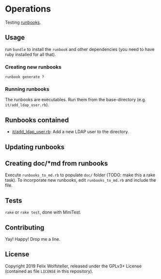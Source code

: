 # Operations

Testing [runbooks](https://github.com/braintree/runbook).

## Usage

run `bundle` to install the `runbook` and other dependencies (you need to have ruby installed for all that).

### Creating new runbooks

`runbook generate ?`

### Running runbooks

The runbooks are executables.  Run them from the base-directory (e.g. `it/add_ldap_user.rb`).

## Runbooks contained

  * [it/add_ldap_user.rb](it/add_ldap_user.rb): Add a new LDAP user to the directory.

## Updating runbooks

## Creating doc/*md from runbooks

Execute `runbooks_to_md.rb` to populate `doc/` folder (TODO: make this a rake task).
To incorporate new runbooks, edit `runbooks_to_md.rb` and include the file.

## Tests

`rake` or `rake test`, done with MiniTest.

## Contributing

Yay! Happy! Drop me a line.

## License

Copyright 2019 Felix Wolfsteller, released under the GPLv3+ License (contained as file `LICENSE` in this repository).
